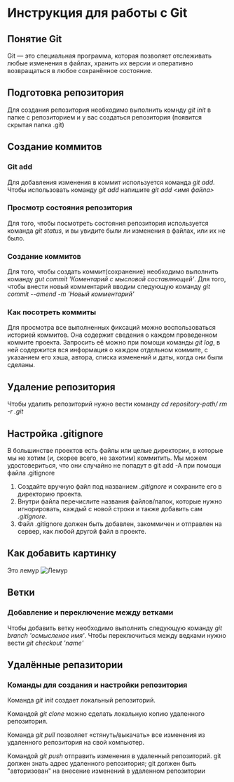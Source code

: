 # Инструкция для работы с Git

## Понятие Git
Git — это специальная программа, которая позволяет отслеживать любые изменения в файлах, хранить их версии и оперативно возвращаться в любое сохранённое состояние.
## Подготовка репозитория
Для создания репозитория необходимо выполнить комнду *git init* в папке с репозиторием и у вас создаться репозитория (появится скрытая папка .git)

## Создание коммитов

### Git add
Для добавления изменения в коммит используется команда *git add*. Чтобы использовать команду *git add* напишите *git add <имя файла>*

### Просмотр состояния репозитория
Для того, чтобы посмотреть состояния репозитория используется команда *git status*, и вы увидите были ли изменения в файлах, или их не было.

### Создание коммитов
Для того, чтобы создать коммит(сохранение) необходимо выполнить команду *gut commit 'Коментарий с мысловой составляющей'*. Для того, чтобы внести новый комментарий вводим следующую команду *git commit --amend -m 'Новый комментарий'*

### Как посотреть коммиты
Для просмотра все выполненных фиксаций можно воспользоваться историей коммитов. Она содержит сведения о каждом проведенном коммите проекта. Запросить её можно при помощи команды *git log*, в ней содержится вся информация о каждом отдельном коммите, с указанием его хэша, автора, списка изменений и даты, когда они были сделаны.

## Удаление репозитория
Чтобы удалить репозиторий нужно вести команду *cd repository-path/
rm -r .git*

## Настройка .gitignore
В большинстве проектов есть файлы или целые директории, в которые мы не хотим (и, скорее всего, не захотим) коммитить. Мы можем удостовериться, что они случайно не попадут в git add -A при помощи файла .gitignore

 1. Создайте вручную файл под названием *.gitignore* и сохраните его в директорию проекта.
 2. Внутри файла перечислите названия файлов/папок, которые нужно игнорировать, каждый с новой строки и также добавить сам *.gitignore*.
 3. Файл .gitignore должен быть добавлен, закоммичен и отправлен на сервер, как любой другой файл в проекте.

## Как добавить картинку
Это лемур
![Лемур](Лемур.jpg)


 ## Ветки

 ### Добавление и переключение между ветками
 Чтобы добавить ветку необходимо выполнить следующую команду *git branch 'осмысленое имя'*. Чтобы переключиться между ведками нужно вести *git checkout 'name'*

## Удалённые репазитории

### Команды для создания и настройки репозитория
Команда *git init* создает локальный
репозиторий.

Kомандой *git clone* можно сделать локальную
копию удаленного репозитория.

Команда *git pull* позволяет «стянуть/выкачать» все изменения из удаленного репозитория на свой компьютер.

Kомандой *git push* отправить изменения в
удаленный репозиторий. git должен знать адрес удаленного репозитория; git должен быть "авторизован" на внесение изменений в удаленном репозитории

